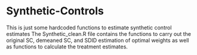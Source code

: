# Synthetic-Controls
This is just some hardcoded functions to estimate synthetic control estimates 
The Synthetic_clean.R file contains the functions to carry out the original SC, demeaned SC, and SDID estimation of optimal weights as well as functions to calculate the treatment estimates.
